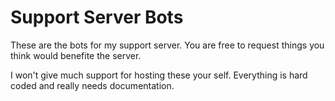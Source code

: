 # Support Server Bots
These are the bots for my support server. You are free to request things you think would benefite the server.

I won't give much support for hosting these your self. Everything is hard coded and really needs documentation.
